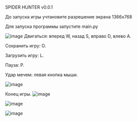 SPIDER HUNTER v0.0.1

До запуска игры учтановите разрешение экрана 1366х768

Для запуска программы запустите main.py

![image](https://user-images.githubusercontent.com/74006664/149569266-6e3d0a34-1f3a-4ade-a73d-176732b7890c.png)
Двигаться: вперед W, назад S, вправо D, влево A.

Сохранить игру: O.

Загрузить игру: L.

Пауза: P.

Удар мечем: левая кнопка мыши.

![image](https://user-images.githubusercontent.com/74006664/149567462-31b518c6-2867-44f8-8801-1e4b8ab4f861.png)

Конец игры.
![image](https://user-images.githubusercontent.com/74006664/149567905-6dea9661-8311-431c-b7c0-6a50bfe9aec9.png)

![image](https://user-images.githubusercontent.com/74006664/149566171-34cc94c1-1c46-437d-adec-8889527a9cb9.png)

![image](https://user-images.githubusercontent.com/74006664/149565630-7960cafe-72d3-432b-971f-5b59ea6a9793.png)

